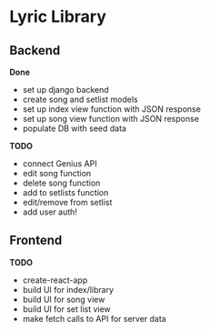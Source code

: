# Lyric Library

## Backend

**Done**
- set up django backend
- create song and setlist models
- set up index view function with JSON response
- set up song view function with JSON response
- populate DB with seed data

**TODO**
- connect Genius API
- edit song function
- delete song function
- add to setlists function
- edit/remove from setlist 
- add user auth!

## Frontend

**TODO**
- create-react-app
- build UI for index/library
- build UI for song view
- build UI for set list view
- make fetch calls to API for server data
